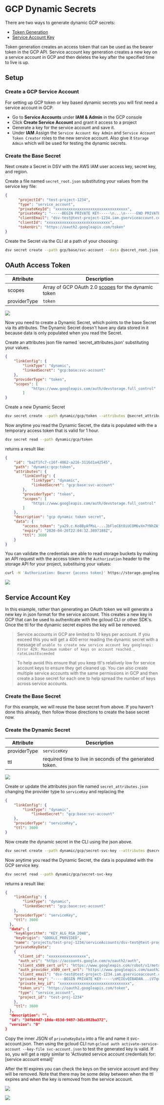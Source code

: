 ﻿[title]: # (GCP Dynamic Secrets)
[tags]: # (DevOps Secrets Vault,DSV,)
[priority]: # (6300)

# GCP Dynamic Secrets

There are two ways to generate dynamic GCP secrets:

* [Token Generation](https://cloud.google.com/iam/docs/creating-short-lived-service-account-credentials)
* [Service Account Key](https://cloud.google.com/iam/docs/creating-managing-service-account-keys)

Token generation creates an access token that can be used as the bearer token in the GCP API. Service account key generation creates a new key on a service account in GCP and then deletes the key after the specified time to live is up.

## Setup

### Create a GCP Service Account
For setting up GCP token or key based dynamic secrets you will first need a service account in GCP. 

* Go to **Service Accounts** under **IAM & Admin** in the GCP console
* Click **Create Service Account** and grant it access to a project
* Generate a key for the service account and save it.
* Under **IAM** Assign the `Service Account Key Admin` and `Service Account Token Creator` roles to the new service account. Also give it `Storage Admin` which will be used for testing the dynamic secrets.


### Create the Base Secret

Next create a Secret in DSV with the AWS IAM user access key, secret key, and region.

Create a file named `secret_root.json` substituting your values from the service key file:

```json
{
	  "projectId": "test-project-1234",
	  "type": "service_account",
	  "privateKeyId": "xxxxxxxxxxxxxxxxxxxxxxxxxxxxxxxxx",
	  "privateKey": "-----BEGIN PRIVATE KEY-----\n...\n-----END PRIVATE KEY-----\n",
	  "clientEmail": "dsv-test@test-project-1234.iam.gserviceaccount.com",
	  "clientId": "xxxxxxxxxxxxxxxxxxxxxxxxxxxxx",
	  "tokenUri": "https://oauth2.googleapis.com/token"
}

```

Create the Secret via the CLI at a path of your choosing:

```BASH
dsv secret create --path gcp/base/svc-account --data @secret_root.json --attributes '{"type": "gcp"}'
```

## OAuth Access Token


| Attribute                 | Description                                                         |
| --------------            | ------------------------------                                      |
| scopes                    | Array of GCP OAuth 2.0 [scopes](https://developers.google.com/identity/protocols/oauth2/scopes) for the dynamic token                                                    |
| providerType              |  `token`                                                            |

![](./images/spacer.png)

Now you need to create a Dynamic Secret, which points to the base Secret via its attributes. The Dynamic Secret doesn't have any data stored in it because data is only populated when you read the Secret.

Create an attributes json file named `secret_attributes.json' substituting your values.


```json
{
	"linkConfig": {
		"linkType": "dynamic",
		"linkedSecret": "gcp:base:svc-account"
	},
	"providerType": "token",
	"scopes": [
            "https://www.googleapis.com/auth/devstorage.full_control"
        ]
}
```

Create a new Dynamic Secret

```BASH
dsv secret create --path dynamic/gcp/token --attributes @secret_attributes.json
```

Now anytime you read the Dynamic Secret, the data is populated with the a temporary access token that is valid for 1 hour.


```BASH
dsv secret read --path dynamic/gcp/token
```

returns a result like:


```json
{
    "id": "ba2f1fc7-c16f-4062-a216-3116d1a42545",
    "path": "dynamic:gcp:token",
    "attributes": {
        "linkConfig": {
            "linkType": "dynamic",
            "linkedSecret": "gcp:base:svc-account"
        },
        "providerType": "token",
        "scopes": [
            "https://www.googleapis.com/auth/devstorage.full_control"
        ]
    },
    "description": "gcp dynamic token secret",
    "data": {
        "access_token": "ya29.c.Ko8ByAfMsL-...JbFloC6tOiUCOM6vXn7YNhZA",
        "expiry": "2020-04-26T22:04:32.3897188Z",
        "ttl": 3600
    }
}
```

You can validate the credentials are able to read storage buckets by making an API request with the access token in the `Authorization` header to the storage API for your project, substituing your values:

```BASH
curl -H 'Authorization: Bearer {access token}' https://storage.googleapis.com/storage/v1/b?project={project id}
```

![](./images/spacer.png)



## Service Account Key

In this example, rather than generating an OAuth token we will generate a new key in json format for the service account. This creates a new key in GCP that can be used to authenitcate with the gcloud CLI or other SDK's. Once the ttl for the dynamic secret expires the key will be removed.

>Service accounts in GCP are limited to 10 keys per account. If you exceed this you will get a 400 error reading the dynamic secret with a message of `unable to create new service account key googleapi: Error 429: Maximum number of keys on account reached., rateLimitExceeded`

>To help avoid this ensure that you keep ttl's relatively low for service account keys to ensure they get cleaned up. You can also create multiple service accounts with the same permissions in GCP and then create a base secret for each one to help spread the number of keys across service accounts.

### Create the Base Secret

For this example, we will reuse the base secret from above.  If you haven't done this already, then follow those directions to create the base secret now.


### Create the Dynamic Secret


| Attribute                 |Description                                                |
| --------------            |------------------------------                             |
| providerType              | `serviceKey`                                              |
| ttl                       | required time to live in seconds of the generated token.  |

![](./images/spacer.png)

Create or update the attributes json file named `secret_attributes.json` changing the provider type to `serviceKey` and replacing the 


```json
{
	"linkConfig": {
		"linkType": "dynamic",
            "linkedSecret": "gcp:base:svc-account"
	},
	"providerType": "serviceKey",
	"ttl": 3600
}
```
Now create the dynamic secret in the CLI using the json above.

```BASH
dsv secret create --path dynamic/gcp/secret-svc-key --attributes @secret_attributes.json
```

Now anytime you read the Dynamic Secret, the data is populated with the GCP service key.


```BASH
dsv secret read --path dynamic/gcp/secret-svc-key
```

returns a result like:


```json
{
	"linkConfig": {
		"linkType": "dynamic",
        "linkedSecret": "gcp:base:svc-account"
	},
	"providerType": "serviceKey",
	"ttl": 3600
  },
  "data": {
    "keyAlgorithm": "KEY_ALG_RSA_2048",
    "keyOrigin": "GOOGLE_PROVIDED",
    "name": "projects/test-proj-1234/serviceAccounts/dsv-test@test-prog-1234.iam.gserviceaccount.com/keys/0e4c690b713bfe0ed517ed56cba4814afd35a8ad",
    "privateKeyData": 
    {
      "client_id": "xxxxxxxxxxxxxxxxx",
      "auth_uri": "https://accounts.google.com/o/oauth2/auth",
      "client_x509_cert_url": "https://www.googleapis.com/robot/v1/metadata/x509/dsv-test%40test-proj-1234.iam.gserviceaccount.com",
      "auth_provider_x509_cert_url": "https://www.googleapis.com/oauth2/v1/certs",
      "client_email": "dsv-test@test-project-1234.iam.gserviceaccount.com",
      "private_key": "-----BEGIN PRIVATE KEY-----\nMIIEvQIBADAN...iV7quFF35ILBG+w=\n-----END PRIVATE KEY-----\n",
      "private_key_id": "xxxxxxxxxxxxxxxxxxxxxxxxxxxxxxxx",
      "token_uri": "https://oauth2.googleapis.com/token",
      "type": "service_account",
      "project_id": "test-proj-1234"
    },
    "ttl": 3600
  },
  "description": "",
  "id": "34fb64d7-18da-453d-9487-3d1c082ba372",
  "version": "0"
}
```

Copy the inner JSON of `privateKeyData` into a file and name it svc-account.json. Then using the gcloud CLI run `gcloud auth activate-service-account --key-file svc-account.json` to test the generated key is valid.  If so, you will get a reply similar to 'Activated service account credentials for: [service account email]'

After the ttl expires you can check the keys on the service account and they will be removed. Note that there may be some delay between when the ttl expires and when the key is removed from the service account.

![](./images/spacer.png)

![](./images/spacer.png)